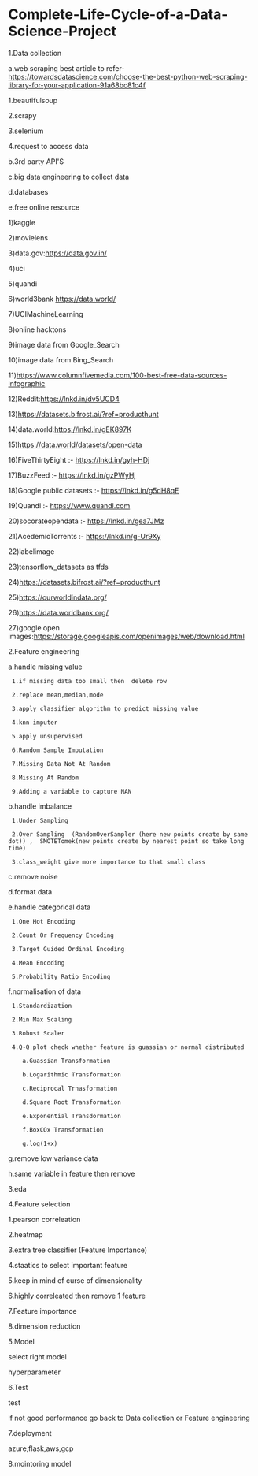 # Complete-Life-Cycle-of-a-Data-Science-Project

1.Data collection

a.web scraping  best article to refer-https://towardsdatascience.com/choose-the-best-python-web-scraping-library-for-your-application-91a68bc81c4f

   1.beautifulsoup
   
   2.scrapy
   
   3.selenium
   
   4.request to access data 
  
b.3rd party API'S 

c.big data engineering to collect data

d.databases

e.free online resource

   1)kaggle
   
   2)movielens
   
   3)data.gov:https://data.gov.in/
   
   4)uci
   
   5)quandi
   
   6)world3bank  https://data.world/
   
   7)UCIMachineLearning
   
   8)online hacktons
   
   9)image data from Google_Search
   
   10)image data from Bing_Search
   
   11)https://www.columnfivemedia.com/100-best-free-data-sources-infographic
   
   12)Reddit:https://lnkd.in/dv5UCD4
   
   13)https://datasets.bifrost.ai/?ref=producthunt
   
   14)data.world:https://lnkd.in/gEK897K
   
   15)https://data.world/datasets/open-data
   
   16)FiveThirtyEight :-  https://lnkd.in/gyh-HDj
   
   17)BuzzFeed :- https://lnkd.in/gzPWyHj
   
   18)Google public datasets :- https://lnkd.in/g5dH8qE
   
   19)Quandl :- https://www.quandl.com
   
   20)socorateopendata :- https://lnkd.in/gea7JMz
   
   21)AcedemicTorrents :- https://lnkd.in/g-Ur9Xy
   
   22)labelimage
   
   23)tensorflow_datasets as tfds
   
   24)https://datasets.bifrost.ai/?ref=producthunt
   
   25)https://ourworldindata.org/
   
   26)https://data.worldbank.org/
   
   27)google open images:https://storage.googleapis.com/openimages/web/download.html

2.Feature engineering

   a.handle missing value
   
     1.if missing data too small then  delete row
     
     2.replace mean,median,mode
     
     3.apply classifier algorithm to predict missing value
     
     4.knn imputer
     
     5.apply unsupervised 
     
     6.Random Sample Imputation
     
     7.Missing Data Not At Random
     
     8.Missing At Random
     
     9.Adding a variable to capture NAN
     
   b.handle imbalance
   
     1.Under Sampling
     
     2.Over Sampling  (RandomOverSampler (here new points create by same dot)) ,  SMOTETomek(new points create by nearest point so take long time)
     
     3.class_weight give more importance to that small class
  
   c.remove noise
   
   d.format data
   
   e.handle categorical data
   
     1.One Hot Encoding
     
     2.Count Or Frequency Encoding
     
     3.Target Guided Ordinal Encoding
     
     4.Mean Encoding
     
     5.Probability Ratio Encoding
     
   f.normalisation of data
   
     1.Standardization
     
     2.Min Max Scaling
     
     3.Robust Scaler
     
     4.Q-Q plot check whether feature is guassian or normal distributed
     
        a.Guassian Transformation
        
        b.Logarithmic Transformation
        
        c.Reciprocal Trnasformation
        
        d.Square Root Transformation
        
        e.Exponential Transdormation
        
        f.BoxCOx Transformation
        
        g.log(1+x)
        
   g.remove low variance data 
   
   h.same variable in feature then remove

3.eda

4.Feature selection

  1.pearson correleation
  
  2.heatmap
  
  3.extra tree classifier (Feature Importance)
  
  4.staatics to select important feature
  
  5.keep in mind of curse of dimensionality
  
  6.highly correleated then remove 1 feature
  
  7.Feature importance
  
  8.dimension reduction
  


5.Model

select right model

hyperparameter 


6.Test

test 

if not good performance go back to Data collection or  Feature engineering


7.deployment

azure,flask,aws,gcp


8.mointoring model
